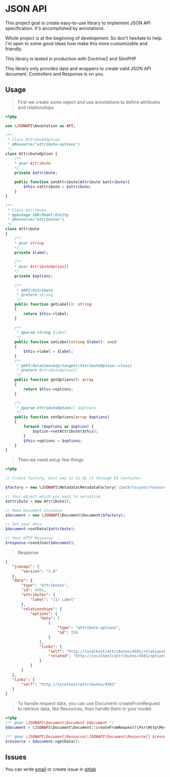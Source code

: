 # JSON API

This project goal is create easy-to-use library to implement JSON API specification.
It's accomplished by annotations.

Whole project is at the beginning of development. So don't hesitate to help.
I'm open to some good ideas how make this more customizable and friendly.

This library is tested in production with Doctrine2 and SlimPHP

This library only provides data and wrappers to create valid JSON API document. Controllers and Response is on you.


## Usage

> First we create some object and use annotations to define attributes and relationships

```php
<?php

use \JSONAPI\Annotation as API;

/**
 * Class AttributeOption
 * @Resource("attribute-options")
 */
class AttributeOption {
    /**
    * @var Attribute 
    */
    private $attribute;
    
    public function setAttribute(Attribute $attribute){
        $this->attribute = $attribute;        
    }
}

/**
 * Class Attribute
 * @package IND\Model\Entity
 * @Resource("attributes")
 */
class Attribute
{
    /**
    * @var string 
    */
    private $label;
    
    /**
    * @var AttributeOption[]
    */
    private $options;
    
    /**
     * @API\Attribute
     * @return string
     */
    public function getLabel(): string
    {
        return $this->label;
    }
    
    /**
     * @param string $label
     */
    public function setLabel(string $label): void
    {
        $this->label = $label;
    }
    /**
     * @API\Relationship(target=\AttributeOption::class)
     * @return AttributeOption[]
     */
    public function getOptions(): array
    {
        return $this->options;
    }

    /**
     * @param AttributeOption[] $options
     */
    public function setOptions(array $options)
    {
        foreach ($options as $option) {
            $option->setAttribute($this);
        }
        $this->options = $options;
    }
}
``` 

> Then we need setup few things

```php
<?php

// Create factory, best way is to do it through DI Container

$factory = new \JSONAPI\Metadata\MetadataFactory('/path/to/your/resources');

// Your object which you want to serialize
$attribute = new Attribute();

// Make Document instance
$document = new \JSONAPI\Document\Document($factory);

// Set your data
$document->setData($attribute);

// Your HTTP Response 
$response->sendJson($document);
```

> Response 
 
 ```json
{
    "jsonapi": {
        "version": "1.0"
    },
    "data": {
        "type": "attributes",
        "id": 4501,
        "attributes": {
            "label": "(1) Label"
        },
        "relationships": {
            "options": {
                "data": [
                    {
                        "type": "attribute-options",
                        "id": 156
                    }
                ],
                "links": {
                    "self": "http://localhost/attributes/4501/relationships/options",
                    "related": "http://localhost/attributes/4501/options"
                }
            }
        }
    },
    "links": {
        "self": "http://localhost/attributes/4501"
    }
}
```

> To handle request data, you can use Document::createFromRequest to retrieve data, 
like Resources, then handle them in your model.

```php
<?php
/** @var \JSONAPI\Document\Document $document */
$document = \JSONAPI\Document\Document::createFromRequest(\Psr\Http\Message\RequestInterface $request);

/** @var \JSONAPI\Document\Resource|\JSONAPI\Document\Resource[] $resource */
$resource = $document->getData();

```

## Issues

You can write [email](mailto://incoming+bednic-json-api-10827057-issue-@incoming.gitlab.com) or
create issue in [gitlab](https://gitlab.com/bednic/json-api/issues)
